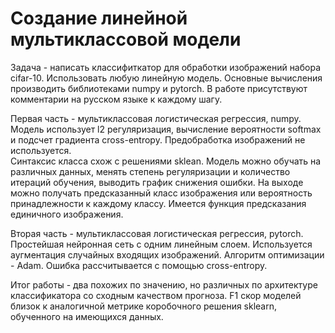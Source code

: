 # Создание линейной мультиклассовой модели

Задача - написать классифиткатор для обработки изображений набора cifar-10. Использовать любую линейную модель. Основные вычисления производить библиотеками numpy и pytorch. 
В работе присутствуют комментарии на русском языке к каждому шагу.

Первая часть - мультиклассовая логистическая регрессия, numpy. Модель использует l2 регуляризация, вычисление вероятности softmax и подсчет градиента cross-entropy. Предобработка изображений не используется.  
Синтаксис класса схож с решениями sklean. Модель можно обучать на различных данных, менять степень регуляризации и количество итераций обучения, выводить график снижения ошибки. На выходе можно получать предсказанный класс изображения или вероятность принадлежности к каждому классу. 
Имеется функция предсказания единичного изображения.

Вторая часть - мультиклассовая логистическая регрессия, pytorch. Простейшая нейронная сеть с одним линейным слоем. Используется аугментация случайных входящих изображений. Алгоритм оптимизации - Adam. Ошибка рассчитывается с помощью cross-entropy.

Итог работы - два похожих по значению, но различных по архитектуре классификатора со сходным качеством прогноза. F1 скор моделей близок к аналогичной метрике коробочного решения sklearn, обученного на имеющихся данных.
